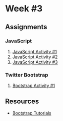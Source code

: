 Week #3
=======

Assignments
-----------

### JavaScript

1. [JavaScript Activity #1]()
2. [JavaScript Activity #2]()
3. [JavaScript Activity #3]()

### Twitter Bootstrap

1. [Bootstrap Activity #1](http://www.pairuptocode.com/exercises/bootstrap.html)

Resources
---------

* [Bootstrap Tutorials](http://www.w3schools.com/bootstrap/bootstrap_forms.asp)